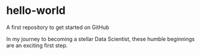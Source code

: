 # hello-world
A first repository to get started on GitHub

In my journey to becoming a stellar Data Scientist, these humble beginnings are an exciting first step.
